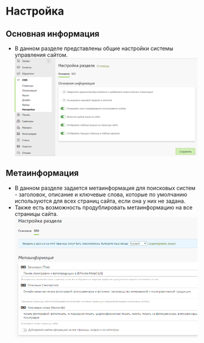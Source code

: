 # Настройка

## Основная информация
* В данном разделе представлены общие настройки системы управления сайтом.
![](../_media/cms/settings-general.png)

## Метаинформация
* В данном разделе задается метаинформация для поисковых систем - заголовок, описание и ключевые слова, которые по умолчанию используются для всех страниц сайта, если она у них не задана.
* Также есть возможность продублировать метаинформацию на все страницы сайта.
![](../_media/cms/settings-seo.png)